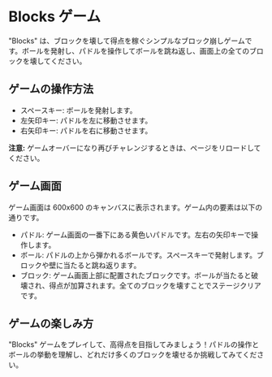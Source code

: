# Blocks ゲーム

"Blocks" は、ブロックを壊して得点を稼ぐシンプルなブロック崩しゲームです。ボールを発射し、パドルを操作してボールを跳ね返し、画面上の全てのブロックを壊してください。

## ゲームの操作方法

- スペースキー: ボールを発射します。
- 左矢印キー: パドルを左に移動させます。
- 右矢印キー: パドルを右に移動させます。

**注意:** ゲームオーバーになり再びチャレンジするときは、ページをリロードしてください。

## ゲーム画面

ゲーム画面は 600x600 のキャンバスに表示されます。ゲーム内の要素は以下の通りです。

- パドル: ゲーム画面の一番下にある黄色いパドルです。左右の矢印キーで操作します。
- ボール: パドルの上から弾かれるボールです。スペースキーで発射します。ブロックや壁に当たると跳ね返ります。
- ブロック: ゲーム画面上部に配置されたブロックです。ボールが当たると破壊され、得点が加算されます。全てのブロックを壊すことでステージクリアです。

## ゲームの楽しみ方

"Blocks" ゲームをプレイして、高得点を目指してみましょう！パドルの操作とボールの挙動を理解し、どれだけ多くのブロックを壊せるか挑戦してみてください。
